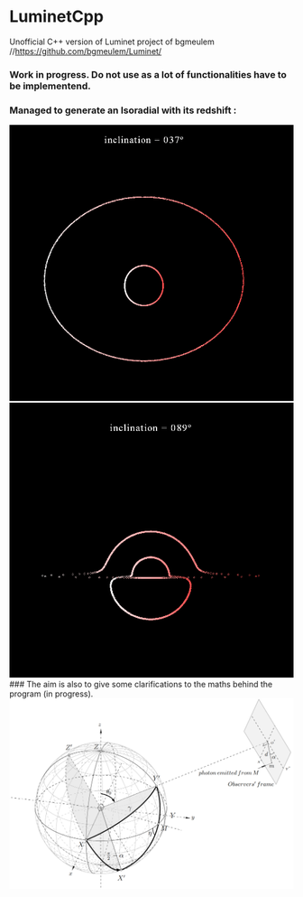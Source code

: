 # LuminetCpp
Unofficial C++ version of Luminet project of bgmeulem //https://github.com/bgmeulem/Luminet/
### Work in progress. Do not use as a lot of  functionalities have to be implementend.
### Managed to generate an Isoradial with its redshift :
<img src="https://github.com/Niohori/LuminetCpp/blob/main/Documentation/Isoradial.gif" width="800" />
<img src="https://github.com/Niohori/LuminetCpp/blob/main/Documentation/Isoradial_89.PNG" width="800" />
### The aim is also to give some clarifications to the maths behind the program (in progress). 
<img src="https://github.com/Niohori/LuminetCpp/blob/main/Documentation/Math/images/Coordinates_system.PNG" width="800" />
